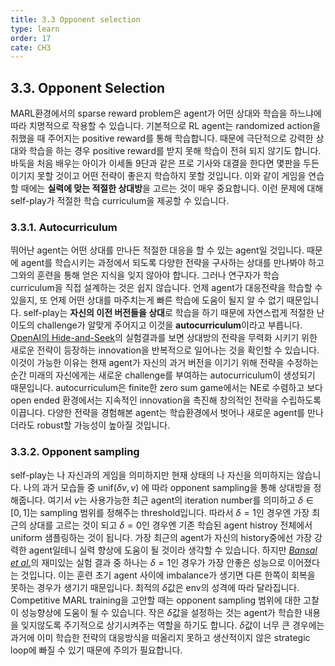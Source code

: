 ```yaml
---
title: 3.3 Opponent selection
type: learn
order: 17
cate: CH3
---
```


## 3.3. Opponent Selection

MARL환경에서의 sparse reward problem은 agent가 어떤 상대와 학습을 하느냐에 따라 치명적으로 작용할 수 있습니다. 기본적으로 RL agent는 randomized action을 취했을 때 주어지는 positive reward를 통해 학습합니다. 때문에 극단적으로 강력한 상대와 학습을 하는 경우 positive reward를 받지 못해 학습이 전혀 되지 않기도 합니다. 바둑을 처음 배우는 아이가 이세돌 9단과 같은 프로 기사와 대결을 한다면 몇판을 두든 이기지 못할 것이고 어떤 전략이 좋은지 학습하지 못할 것입니다. 이와 같이 게임을 연습할 때에는 **실력에 맞는 적절한 상대방**을 고르는 것이 매우 중요합니다. 이런 문제에 대해 self-play가 적절한 학습 curriculum을 제공할 수 있습니다.

### 3.3.1. Autocurriculum

뛰어난 agent는 어떤 상대를 만나든 적절한 대응을 할 수 있는 agent일 것입니다. 때문에 agent를 학습시키는 과정에서 되도록 다양한 전략을 구사하는 상대를 만나봐야 하고 그와의 훈련을 통해 얻은 지식을 잊지 않아야 합니다. 그러나 연구자가 학습 curriculum을 직접 설계하는 것은 쉽지 않습니다. 언제 agent가 대응전략을 학습할 수 있을지, 또 언제 어떤 상대를 마주치는게 빠른 학습에 도움이 될지 알 수 없기 때문입니다. self-play는 **자신의 이전 버전들을 상대**로 학습을 하기 때문에 자연스럽게 적절한 난이도의 challenge가 알맞게 주어지고 이것을 **autocurriculum**이라고 부릅니다. [OpenAI의 Hide-and-Seek](https://arxiv.org/pdf/1909.07528.pdf)의 실험결과를 보면 상대방의 전략을 무력화 시키기 위한 새로운 전략이 등장하는 innovation을 반복적으로 일어나는 것을 확인할 수 있습니다. 이것이 가능한 이유는 현재 agent가 자신의 과거 버전을 이기기 위해 전략을 수정하는 순간 미래의 자신에게는 새로운 challenge를 부여하는 autocurriculum이 생성되기 때문입니다. autocurriculum은 finite한 zero sum game에서는 NE로 수렴하고 보다 open ended 환경에서는 지속적인 innovation을 촉진해 창의적인 전략을 수립하도록 이끕니다. 다양한 전략을 경험해본 agent는 학습환경에서 벗어나 새로운 agent를 만나더라도 robust할 가능성이 높아질 것입니다.

### 3.3.2. Opponent sampling

self-play는 나 자신과의 게임을 의미하지만 현재 상태의 나 자신을 의미하지는 않습니다. 나의 과거 모습들 중 $\text{unif}(\delta v, v)$ 에 따라 opponent sampling을 통해 상대방을 정해줍니다. 여기서 $v$는 사용가능한 최근 agent의 iteration number를 의미하고 $\delta \in [0,1]$는 sampling 범위를 정해주는 threshold입니다. 따라서 $\delta=1$인 경우엔 가장 최근의 상대를 고르는 것이 되고 $\delta=0$인 경우엔 기존 학습된 agent histroy 전체에서 uniform 샘플링하는 것이 됩니다. 가장 최근의 agent가 자신의 history중에선 가장 강력한 agent일테니 실력 향상에 도움이 될 것이라 생각할 수 있습니다. 하지만 [*Bansal et al.*](https://arxiv.org/pdf/1710.03748.pdf)의 재미있는 실험 결과 중 하나는 $\delta=1$인 경우가 가장 안좋은 성능으로 이어졌다는 것입니다. 이는 훈련 초기 agent 사이에 imbalance가 생기면 다른 한쪽이 회복을 못하는 경우가 생기기 때문입니다. 최적의 $\delta$값은 env의 성격에 따라 달라집니다. Competitive MARL training을 고안할 때는 opponent sampling 범위에 대한 고찰이 성능향상에 도움이 될 수 있습니다. 작은 $\delta$값을 설정하는 것는 agent가 학습한 내용을 잊지않도록 주기적으로 상기시켜주는 역할을 하기도 합니다. $\delta$값이 너무 큰 경우에는 과거에 이미 학습한 전략의 대응방식을 떠올리지 못하고 생산적이지 않은 strategic loop에 빠질 수 있기 때문에 주의가 필요합니다.